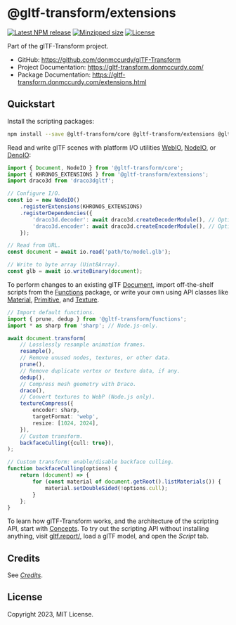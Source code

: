 # @gltf-transform/extensions

[![Latest NPM release](https://img.shields.io/npm/v/@gltf-transform/extensions.svg)](https://www.npmjs.com/package/@gltf-transform/extensions)
[![Minzipped size](https://badgen.net/bundlephobia/minzip/@gltf-transform/extensions)](https://bundlephobia.com/result?p=@gltf-transform/extensions)
[![License](https://img.shields.io/npm/l/@gltf-transform/core.svg)](https://github.com/donmccurdy/glTF-Transform/blob/master/LICENSE)

Part of the glTF-Transform project.

- GitHub: https://github.com/donmccurdy/glTF-Transform
- Project Documentation: https://gltf-transform.donmccurdy.com/
- Package Documentation: https://gltf-transform.donmccurdy.com/extensions.html

## Quickstart

Install the scripting packages:

```bash
npm install --save @gltf-transform/core @gltf-transform/extensions @gltf-transform/functions
```

Read and write glTF scenes with platform I/O utilities [WebIO](https://gltf-transform.donmccurdy.com/classes/core.webio.html), [NodeIO](https://gltf-transform.donmccurdy.com/classes/core.nodeio.html), or [DenoIO](https://gltf-transform.donmccurdy.com/classes/core.denoio.html):

```typescript
import { Document, NodeIO } from '@gltf-transform/core';
import { KHRONOS_EXTENSIONS } from '@gltf-transform/extensions';
import draco3d from 'draco3dgltf';

// Configure I/O.
const io = new NodeIO()
    .registerExtensions(KHRONOS_EXTENSIONS)
    .registerDependencies({
        'draco3d.decoder': await draco3d.createDecoderModule(), // Optional.
        'draco3d.encoder': await draco3d.createEncoderModule(), // Optional.
    });

// Read from URL.
const document = await io.read('path/to/model.glb');

// Write to byte array (Uint8Array).
const glb = await io.writeBinary(document);
```

To perform changes to an existing glTF [Document](https://gltf-transform.donmccurdy.com/classes/core.document.html), import off-the-shelf scripts from the [Functions](https://gltf-transform.donmccurdy.com/functions.html) package, or write your own using API classes like [Material](https://gltf-transform.donmccurdy.com/classes/core.material.html), [Primitive](https://gltf-transform.donmccurdy.com/classes/core.primitive.html), and [Texture](https://gltf-transform.donmccurdy.com/classes/core.texture.html).

```typescript
// Import default functions.
import { prune, dedup } from '@gltf-transform/functions';
import * as sharp from 'sharp'; // Node.js-only.

await document.transform(
    // Losslessly resample animation frames.
    resample(),
    // Remove unused nodes, textures, or other data.
    prune(),
    // Remove duplicate vertex or texture data, if any.
    dedup(),
    // Compress mesh geometry with Draco.
    draco(),
    // Convert textures to WebP (Node.js only).
    textureCompress({
        encoder: sharp,
        targetFormat: 'webp',
        resize: [1024, 2024],
    }),
    // Custom transform.
    backfaceCulling({cull: true}),
);

// Custom transform: enable/disable backface culling.
function backfaceCulling(options) {
    return (document) => {
        for (const material of document.getRoot().listMaterials()) {
            material.setDoubleSided(!options.cull);
        }
    };
}
```

To learn how glTF-Transform works, and the architecture of the scripting API, start with [Concepts](https://gltf-transform.donmccurdy.com/concepts.html). To try out the scripting API without installing anything, visit [gltf.report/](https://gltf.report/), load a glTF model, and open the *Script* tab.

## Credits

See [*Credits*](https://gltf-transform.donmccurdy.com/credits.html).

## License

Copyright 2023, MIT License.
